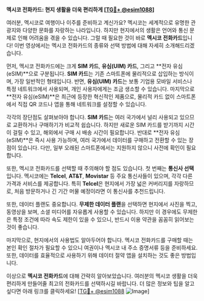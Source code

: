 **멕시코 전화카드: 현지 생활을 더욱 편리하게 [[TG💪+ @esim1088](https://t.me/s/esim1088)]**

여러분, 멕시코로 여행이나 이주를 준비하고 계신가요? 멕시코는 세계적으로 유명한 관광지와 다양한 문화를 자랑하는 나라입니다. 하지만 현지에서의 생활은 언어와 통신 문제로 인해 어려움을 겪을 수 있습니다. 그럴 때 필요한 것이 바로 **멕시코 전화카드**입니다! 이번 영상에서는 멕시코 전화카드의 종류와 선택 방법에 대해 자세히 소개해드리겠습니다.

먼저, 멕시코 전화카드에는 크게 **SIM 카드**, **유심(UIM) 카드**, 그리고 **전자 유심(eSIM)**으로 구분됩니다. **SIM 카드**는 기존 스마트폰에 물리적으로 삽입하는 방식이며, 가장 일반적인 형태입니다. 반면, **유심(UIM) 카드**는 보통 기업용 모바일 서비스나 특정 네트워크에서 사용되며, 개인 사용자에게는 조금 생소할 수 있습니다. 마지막으로 **전자 유심(eSIM)**은 최근에 등장한 혁신적인 제품으로, 물리적 카드 없이 스마트폰에서 직접 QR 코드나 앱을 통해 네트워크를 설정할 수 있습니다.

각각의 장단점도 살펴보아야 합니다. **SIM 카드**는 여러 국가에서 널리 사용되고 있으므로 교환하거나 구매하기가 비교적 쉽습니다. 하지만 새로운 SIM 카드를 받기까지 시간이 걸릴 수 있고, 해외에서 구매 시 배송 시간이 필요합니다. 반대로 **전자 유심(eSIM)**은 즉시 사용 가능하며, 여러 국가에서 데이터를 구매하고 전환할 수 있는 장점이 있습니다. 다만, 일부 오래된 스마트폰에서는 지원하지 않으니 사전에 확인이 필요합니다.

또한, 멕시코 전화카드를 선택할 때 주의해야 할 점도 있습니다. 첫 번째는 **통신사 선택**입니다. 멕시코에는 **Telcel**, **AT&T**, **Movistar** 등 주요 통신사들이 있으며, 각각 다른 가격과 서비스를 제공합니다. 특히 **Telcel**은 현지에서 가장 넓은 커버리지를 자랑하므로, 처음 방문하거나 긴 기간 머물 예정이라면 이 통신사를 추천드립니다.

또한, 데이터 플랜도 중요합니다. **무제한 데이터 플랜**을 선택하면 현지에서 사진을 찍고, 동영상을 보며, 소셜 미디어를 자유롭게 사용할 수 있습니다. 하지만 이 경우에도 무제한은 특정 조건에 따라 속도 제한이 있을 수 있으니, 반드시 이용 약관을 꼼꼼히 읽어보는 것이 좋습니다.

마지막으로, 현지에서의 사용법도 알아두어야 합니다. 멕시코 전화카드를 구매할 때는 본인 확인 절차가 필요할 수 있으니 여권이나 멕시코 내 주소 증명서류 등을 준비하세요. 또한, 데이터를 효율적으로 사용하기 위해 데이터 절약 앱을 설치하는 것도 좋은 방법입니다.

이상으로 **멕시코 전화카드**에 대해 간략히 알아보았습니다. 여러분의 멕시코 생활을 더욱 편리하게 만들어줄 최고의 전화카드를 선택하시길 바랍니다. 더 많은 정보와 팁을 알고 싶다면 아래 링크를 클릭하세요! [[TG💪+ @esim1088](https://t.me/s/esim1088) ![Image](https://i.postimg.cc/Y0z9fWf4/image.png)]